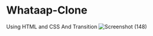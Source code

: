 # Whataap-Clone
Using HTML and CSS And Transition
![Screenshot (148)](https://user-images.githubusercontent.com/78429964/215253754-b9688314-2cdf-441d-8036-4f35b24d8b5c.png)
